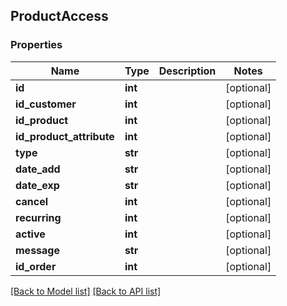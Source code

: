 ## ProductAccess

### Properties
Name | Type | Description | Notes
------------ | ------------- | ------------- | -------------
**id** | **int** |  | [optional] 
**id_customer** | **int** |  | [optional] 
**id_product** | **int** |  | [optional] 
**id_product_attribute** | **int** |  | [optional] 
**type** | **str** |  | [optional] 
**date_add** | **str** |  | [optional] 
**date_exp** | **str** |  | [optional] 
**cancel** | **int** |  | [optional] 
**recurring** | **int** |  | [optional] 
**active** | **int** |  | [optional] 
**message** | **str** |  | [optional] 
**id_order** | **int** |  | [optional] 

[[Back to Model list]](#documentation-for-models) [[Back to API list]](#documentation-for-api-endpoints)



